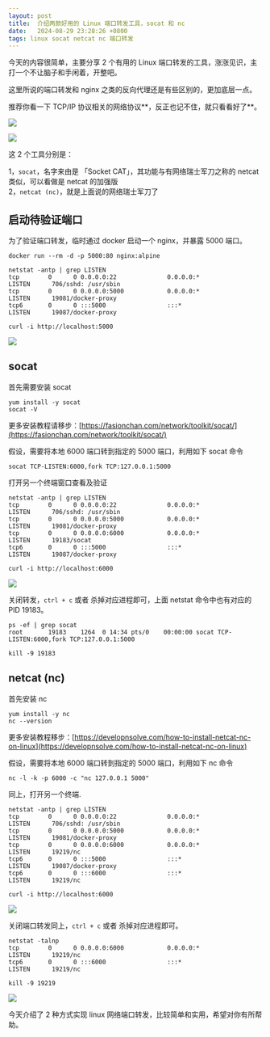 ```yaml
---
layout: post
title:  介绍两款好用的 Linux 端口转发工具，socat 和 nc
date:   2024-08-29 23:28:26 +0800
tags: linux socat netcat nc 端口转发
---
```


今天的内容很简单，主要分享 2 个有用的 Linux 端口转发的工具，涨涨见识，主打一个不让脑子和手闲着，开整吧。

这里所说的端口转发和 nginx 之类的反向代理还是有些区别的，更加底层一点。

推荐你看一下 TCP/IP 协议相关的网络协议**，反正也记不住，就只看看好了**。


![](https://bytesops.oss-cn-hangzhou.aliyuncs.com/picgo/2024/cdf51daf-4329-4bce-a99e-0bfd294a7644.png)


![](https://bytesops.oss-cn-hangzhou.aliyuncs.com/picgo/2024/4e4941d4-2697-4d49-a786-9e3173cee799.png)

这 2 个工具分别是：

1，`socat`，名字来由是 「Socket CAT」，其功能与有网络瑞士军刀之称的 netcat 类似，可以看做是 netcat 的加强版  
2，`netcat (nc)`，就是上面说的网络瑞士军刀了

## 启动待验证端口 

为了验证端口转发，临时通过 docker 启动一个 nginx，并暴露 5000 端口。

```
docker run --rm -d -p 5000:80 nginx:alpine

netstat -antp | grep LISTEN
tcp        0      0 0.0.0.0:22              0.0.0.0:*               LISTEN      706/sshd: /usr/sbin 
tcp        0      0 0.0.0.0:5000            0.0.0.0:*               LISTEN      19081/docker-proxy  
tcp6       0      0 :::5000                 :::*                    LISTEN      19087/docker-proxy

curl -i http://localhost:5000
```


![](https://bytesops.oss-cn-hangzhou.aliyuncs.com/picgo/2024/2b95e346-5f00-41da-9ec5-34fbcd3c6938.png)

## socat

首先需要安装 socat

```
yum install -y socat
socat -V
```

更多安装教程请移步：[https://fasionchan.com/network/toolkit/socat/](https://fasionchan.com/network/toolkit/socat/)

假设，需要将本地 6000 端口转到指定的 5000 端口，利用如下 socat 命令

```
socat TCP-LISTEN:6000,fork TCP:127.0.0.1:5000
```

打开另一个终端窗口查看及验证

```
netstat -antp | grep LISTEN
tcp        0      0 0.0.0.0:22              0.0.0.0:*               LISTEN      706/sshd: /usr/sbin 
tcp        0      0 0.0.0.0:5000            0.0.0.0:*               LISTEN      19081/docker-proxy  
tcp        0      0 0.0.0.0:6000            0.0.0.0:*               LISTEN      19183/socat         
tcp6       0      0 :::5000                 :::*                    LISTEN      19087/docker-proxy

curl -i http://localhost:6000
```


![](https://bytesops.oss-cn-hangzhou.aliyuncs.com/picgo/2024/b8ee438f-490b-4d13-baac-e47898d2abd3.png)


关闭转发，`ctrl + c` 或者 杀掉对应进程即可，上面 netstat 命令中也有对应的 PID 19183。


```
ps -ef | grep socat
root       19183    1264  0 14:34 pts/0    00:00:00 socat TCP-LISTEN:6000,fork TCP:127.0.0.1:5000

kill -9 19183
```

## netcat (nc)

首先安装 nc

```
yum install -y nc
nc --version
```

更多安装教程移步：[https://developnsolve.com/how-to-install-netcat-nc-on-linux](https://developnsolve.com/how-to-install-netcat-nc-on-linux)

假设，需要将本地 6000 端口转到指定的 5000 端口，利用如下 nc 命令

```
nc -l -k -p 6000 -c "nc 127.0.0.1 5000"
```

同上，打开另一个终端.

```
netstat -antp | grep LISTEN
tcp        0      0 0.0.0.0:22              0.0.0.0:*               LISTEN      706/sshd: /usr/sbin 
tcp        0      0 0.0.0.0:5000            0.0.0.0:*               LISTEN      19081/docker-proxy     
tcp        0      0 0.0.0.0:6000            0.0.0.0:*               LISTEN      19219/nc            
tcp6       0      0 :::5000                 :::*                    LISTEN      19087/docker-proxy  
tcp6       0      0 :::6000                 :::*                    LISTEN      19219/nc

curl -i http://localhost:6000
```



![](https://bytesops.oss-cn-hangzhou.aliyuncs.com/picgo/2024/f0369251-f501-4e69-86ce-d40c46b98ecd.png)

关闭端口转发同上，`ctrl + c` 或者 杀掉对应进程即可。

```
netstat -talnp
tcp        0      0 0.0.0.0:6000            0.0.0.0:*               LISTEN      19219/nc
tcp6       0      0 :::6000                 :::*                    LISTEN      19219/nc

kill -9 19219
```


![](https://bytesops.oss-cn-hangzhou.aliyuncs.com/picgo/2024/2943d554-3a95-4907-80c5-8e27e158dbd5.png)

今天介绍了 2 种方式实现 linux 网络端口转发，比较简单和实用，希望对你有所帮助。